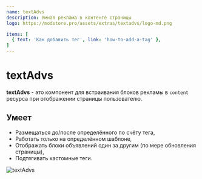 ```yaml
---
name: textAdvs
description: Умная реклама в контенте страницы
logo: https://modstore.pro/assets/extras/textadvs/logo-md.png

items: [
  { text: 'Как добавить тег', link: 'how-to-add-a-tag' },
]
---
```

# textAdvs

**textAdvs** - это компонент для встраивания блоков рекламы в `content` ресурса при отображении страницы пользователю.

## Умеет

- Размещаться до/после определённого по счёту тега,
- Работать только на определённом шаблоне,
- Отображать блоки объявлений один за другим (по мере обновления страницы),
- Подтягивать кастомные теги.

![textAdvs](https://file.modx.pro/files/2/2/d/22d43278a36228c5a54741593ed2f7ed.png)
